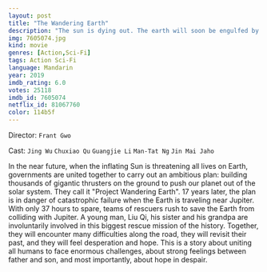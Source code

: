 ```yaml
---
layout: post
title: "The Wandering Earth"
description: "The sun is dying out. The earth will soon be engulfed by the inflating sun. To save the human civilization, scientists draw up an escape plan that will bring the whole human race from danger. With the help of thousands of infusion powered engines, the planet earth will leave the solar system and embark on a 2,500 year journey to the orbit of a star 4.5 light years away..."
img: 7605074.jpg
kind: movie
genres: [Action,Sci-Fi]
tags: Action Sci-Fi 
language: Mandarin
year: 2019
imdb_rating: 6.0
votes: 25118
imdb_id: 7605074
netflix_id: 81067760
color: 114b5f
---
```

Director: `Frant Gwo`  

Cast: `Jing Wu` `Chuxiao Qu` `Guangjie Li` `Man-Tat Ng` `Jin Mai Jaho` 

In the near future, when the inflating Sun is threatening all lives on Earth, governments are united together to carry out an ambitious plan: building thousands of gigantic thrusters on the ground to push our planet out of the solar system. They call it "Project Wandering Earth". 17 years later, the plan is in danger of catastrophic failure when the Earth is traveling near Jupiter. With only 37 hours to spare, teams of rescuers rush to save the Earth from colliding with Jupiter. A young man, Liu Qi, his sister and his grandpa are involuntarily involved in this biggest rescue mission of the history. Together, they will encounter many difficulties along the road, they will revisit their past, and they will feel desperation and hope. This is a story about uniting all humans to face enormous challenges, about strong feelings between father and son, and most importantly, about hope in despair.